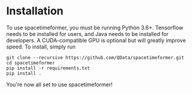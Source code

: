Installation
==============

To use spacetimeformer, you must be running Python 3.6+. Tensorflow needs to be installed for users, and Java needs to be installed for developers. A CUDA-compatible GPU is optional but will greatly improve speed. To install, simply run

```
git clone --recursive https://github.com/QData/spacetimeformer.git
cd spacetimeformer
pip install -r requirements.txt
pip install .
```

You're now all set to use spacetimeformer! 